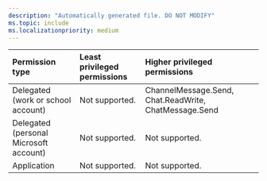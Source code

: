 ```yaml
---
description: "Automatically generated file. DO NOT MODIFY"
ms.topic: include
ms.localizationpriority: medium
---
```


|Permission type|Least privileged permissions|Higher privileged permissions|
|:---|:---|:---|
|Delegated (work or school account)|Not supported.|ChannelMessage.Send, Chat.ReadWrite, ChatMessage.Send|
|Delegated (personal Microsoft account)|Not supported.|Not supported.|
|Application|Not supported.|Not supported.|

